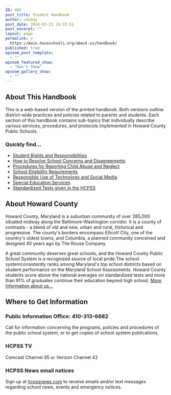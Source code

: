 ```yaml
---
ID: 485
post_title: Student Handbook
author: vdubay
post_date: 2014-03-21 16:15:51
post_excerpt: ""
layout: page
permalink: >
  https://main.hocoschools.org/about-us/handbook/
published: true
wpzoom_post_template:
  - ""
wpzoom_featured_show:
  - "Don't Show"
wpzoom_gallery_show:
  - ""
---
```

<h2>About This Handbook</h2>
<p>This is a web-based version of the printed handbook. Both versions outline district-wide practices and policies related to parents and students. Each section of this handbook contains sub-topics that individually describe various services, procedures, and protocols implemented in Howard County Public Schools.</p>

<h3>Quickly find...</h3>
<ul>
  <li><a href="/about-us/handbook/responsibilities/#rights">Student Rights and Responsibilities</a></li>
  <li><a href="/about-us/handbook/procedures/#resolve">How to Resolve School Concerns and Disagreements</a></li>
  <li><a href="/about-us/handbook/wellness/#abuse">Procedures for Reporting Child Abuse and Neglect</a></li>
  <li><a href="/about-us/handbook/school-information/#eligibility">School Eligibility Requirements</a></li>
  <li><a href="/about-us/handbook/responsibilities/#tech_use">Responsible Use of Technology and Social Media</a></li>
  <li><a href="/about-us/handbook/support-services/#spec_overview">Special Education Services</a></li>
  <li><a href="/academics/testing/">Standardized Tests given in the HCPSS</a></li>
</ul>

<h2>About Howard County</h2>
<p>Howard County, Maryland is a suburban community of over 285,000 situated midway along the Baltimore-Washington corridor. It is a county of contrasts - a blend of old and new, urban and rural, historical and progressive. The county's borders encompass Ellicott City, one of the country's oldest towns, and Columbia, a planned community conceived and designed 40 years ago by The Rouse Company.</p>

<p>A great community deserves great schools, and the Howard County Public School System is a recognized source of local pride.The school systemconsistently ranks among Maryland's top school districts based on student performance on the Maryland School Assessments. Howard County students score above the national averages on standardized tests and more than 91% of graduates continue their education beyond high school. <a href="/about-us/">More information about us...</a></p>

<h2>Where to Get Information</h2>

<h3>Public Information Office: 410-313-6682</h3>
<p>Call for information concerning the programs, policies and procedures of the public school system, or to get copies of school system publications.</p>

<h3>HCPSS TV</h3>
<p>Comcast Channel 95 or Verizon Channel 42</p>

<h3>HCPSS News email notices</h3>
<p>Sign up at <a href="https://www.hcpssnews.com/user/userdefault.aspx">hcpssnews.com</a> to receive emails and/or text messages regarding school news, events and emergency notices.</p>